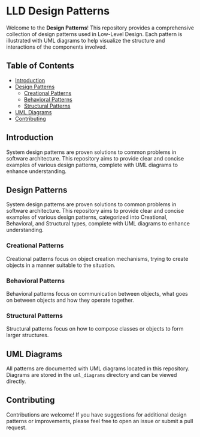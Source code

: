 # LLD Design Patterns

Welcome to the **Design Patterns**! This repository provides a comprehensive collection of design patterns used in Low-Level Design. Each pattern is illustrated with UML diagrams to help visualize the structure and interactions of the components involved.

## Table of Contents

- [Introduction](#introduction)
- [Design Patterns](#design-patterns)
  - [Creational Patterns](#creational-patterns)
  - [Behavioral Patterns](#behavioral-patterns)
  - [Structural Patterns](#structural-patterns)
- [UML Diagrams](#uml-diagrams)
- [Contributing](#contributing)

## Introduction

System design patterns are proven solutions to common problems in software architecture. This repository aims to provide clear and concise examples of various design patterns, complete with UML diagrams to enhance understanding.

## Design Patterns

System design patterns are proven solutions to common problems in software architecture. This repository aims to provide clear and concise examples of various design patterns, categorized into Creational, Behavioral, and Structural types, complete with UML diagrams to enhance understanding.

### Creational Patterns

Creational patterns focus on object creation mechanisms, trying to create objects in a manner suitable to the situation.

### Behavioral Patterns

Behavioral patterns focus on communication between objects, what goes on between objects and how they operate together.

### Structural Patterns

Structural patterns focus on how to compose classes or objects to form larger structures.

## UML Diagrams

All patterns are documented with UML diagrams located in this repository. Diagrams are stored in the `uml_diagrams` directory and can be viewed directly.

## Contributing

Contributions are welcome! If you have suggestions for additional design patterns or improvements, please feel free to open an issue or submit a pull request.
